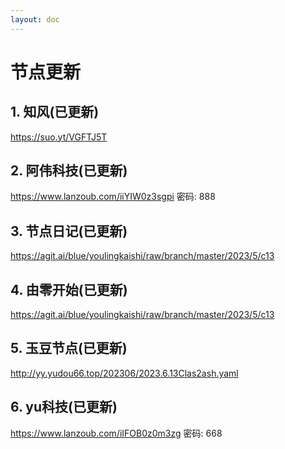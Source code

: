 ```yaml
---
layout: doc
---
```

# 节点更新

## 1. 知风(已更新)

  https://suo.yt/VGFTJ5T

## 2. 阿伟科技(已更新)

  https://www.lanzoub.com/iiYIW0z3sgpi 密码: 888

## 3. 节点日记(已更新)

  https://agit.ai/blue/youlingkaishi/raw/branch/master/2023/5/c13


## 4. 由零开始(已更新)

  https://agit.ai/blue/youlingkaishi/raw/branch/master/2023/5/c13

## 5. 玉豆节点(已更新)

  http://yy.yudou66.top/202306/2023.6.13Clas2ash.yaml
  
## 6. yu科技(已更新)

 https://www.lanzoub.com/iIFOB0z0m3zg 密码: 668